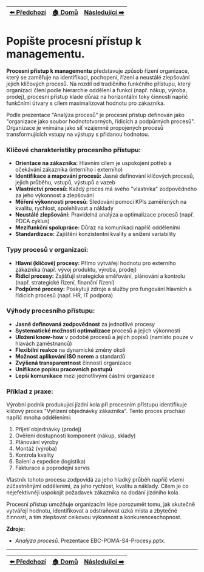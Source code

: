 <div align="center">

| [⬅️ Předchozí](../02_rizeni_lidskych_zdroju/otazka_21.md) | [🏠 Domů](../../README.md) | [Následující ➡️](otazka_23.md) |
|:-------------------------:|:---------------------------:|:-----------------------------:|

</div>

# Popište procesní přístup k managementu.

**Procesní přístup k managementu** představuje způsob řízení organizace, který se zaměřuje na identifikaci, pochopení, řízení a neustálé zlepšování jejích klíčových procesů. Na rozdíl od tradičního funkčního přístupu, který organizaci člení podle hierarchie oddělení a funkcí (např. nákup, výroba, prodej), procesní přístup klade důraz na horizontální toky činností napříč funkčními útvary s cílem maximalizovat hodnotu pro zákazníka.

Podle prezentace "Analýza procesů" je procesní přístup definován jako "organizace jako soubor hodnototvorných, řídicích a podpůrných procesů". Organizace je vnímána jako síť vzájemně propojených procesů transformujících vstupy na výstupy s přidanou hodnotou.

### Klíčové charakteristiky procesního přístupu:

- **Orientace na zákazníka:** Hlavním cílem je uspokojení potřeb a očekávání zákazníka (interního i externího)
- **Identifikace a mapování procesů:** Jasné definování klíčových procesů, jejich průběhu, vstupů, výstupů a vazeb
- **Vlastnictví procesů:** Každý proces má svého "vlastníka" zodpovědného za jeho výkonnost a zlepšování
- **Měření výkonnosti procesů:** Sledování pomocí KPIs zaměřených na kvalitu, rychlost, spolehlivost a náklady
- **Neustálé zlepšování:** Pravidelná analýza a optimalizace procesů (např. PDCA cyklus)
- **Mezifunkční spolupráce:** Důraz na komunikaci napříč odděleními
- **Standardizace:** Zajištění konzistentní kvality a snížení variability

### Typy procesů v organizaci:

- **Hlavní (klíčové) procesy:** Přímo vytvářejí hodnotu pro externího zákazníka (např. vývoj produktu, výroba, prodej)
- **Řídicí procesy:** Zajišťují strategické směřování, plánování a kontrolu (např. strategické řízení, finanční řízení)
- **Podpůrné procesy:** Poskytují zdroje a služby pro fungování hlavních a řídicích procesů (např. HR, IT podpora)

### Výhody procesního přístupu:

- **Jasně definovaná zodpovědnost** za jednotlivé procesy
- **Systematické možnosti optimalizace** procesů a jejich výkonnosti
- **Uložení know-how** v podobě procesů a jejich popisů (namísto pouze v hlavách zaměstnanců)
- **Flexibilní reakce** na dynamické změny okolí
- **Možnost aplikování ISO norem** a standardů
- **Zvýšená transparentnost** činností organizace
- **Unifikace popisu pracovních postupů**
- **Lepší komunikace** mezi jednotlivými částmi organizace

### Příklad z praxe:

Výrobní podnik produkující jízdní kola při procesním přístupu identifikuje klíčový proces "Vyřízení objednávky zákazníka". Tento proces prochází napříč mnoha odděleními:
1. Přijetí objednávky (prodej)
2. Ověření dostupnosti komponent (nákup, sklady)
3. Plánování výroby
4. Montáž (výroba)
5. Kontrola kvality
6. Balení a expedice (logistika)
7. Fakturace a poprodejní servis

Vlastník tohoto procesu zodpovídá za jeho hladký průběh napříč všemi zúčastněnými odděleními, za jeho rychlost, kvalitu a náklady. Cílem je co nejefektivněji uspokojit požadavek zákazníka na dodání jízdního kola.

Procesní přístup umožňuje organizacím lépe porozumět tomu, jak skutečně vytvářejí hodnotu, identifikovat a odstraňovat úzká místa a zbytečné činnosti, a tím zlepšovat celkovou výkonnost a konkurenceschopnost.

**Zdroje:**
- *Analýza procesů*. Prezentace EBC-POMA-S4-Procesy.pptx. 

---

<div align="center">

| [⬅️ Předchozí](../02_rizeni_lidskych_zdroju/otazka_21.md) | [🏠 Domů](../../README.md) | [Následující ➡️](otazka_23.md) |
|:-------------------------:|:---------------------------:|:-----------------------------:|

</div>